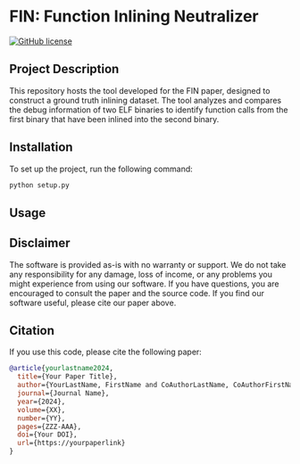 # FIN: Function Inlining Neutralizer

[![GitHub license](https://img.shields.io/badge/license-Apache%202-blue.svg)](LICENSE)

## Project Description

This repository hosts the tool developed for the FIN paper, designed to construct a ground truth inlining dataset. The tool analyzes and compares the debug information of two ELF binaries to identify function calls from the first binary that have been inlined into the second binary.

## Installation

To set up the project, run the following command:

```bash
python setup.py
```

## Usage



## Disclaimer

The software is provided as-is with no warranty or support. We do not take any responsibility for any damage, loss of income, or any problems you might experience from using our software. If you have questions, you are encouraged to consult the paper and the source code. If you find our software useful, please cite our paper above.

## Citation

If you use this code, please cite the following paper:

```bibtex
@article{yourlastname2024,
  title={Your Paper Title},
  author={YourLastName, FirstName and CoAuthorLastName, CoAuthorFirstName},
  journal={Journal Name},
  year={2024},
  volume={XX},
  number={YY},
  pages={ZZZ-AAA},
  doi={Your DOI},
  url={https://yourpaperlink}
}


